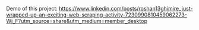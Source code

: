 Demo of this project: https://www.linkedin.com/posts/roshan13ghimire_just-wrapped-up-an-exciting-web-scraping-activity-7230990810459062273-Wj_F?utm_source=share&utm_medium=member_desktop
